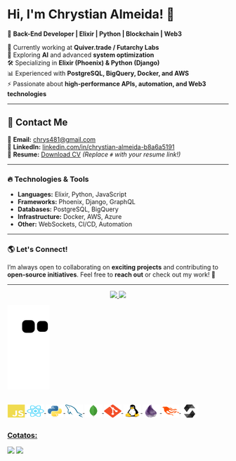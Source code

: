# Hi, I'm Chrystian Almeida! 👋  

🚀 **Back-End Developer | Elixir | Python | Blockchain | Web3**  

🔹 Currently working at **Quiver.trade / Futarchy Labs**  
🌱 Exploring **AI** and advanced **system optimization**  
🛠️ Specializing in **Elixir (Phoenix) & Python (Django)**  
📊 Experienced with **PostgreSQL, BigQuery, Docker, and AWS**  
⚡ Passionate about **high-performance APIs, automation, and Web3 technologies**  

---

## 📩 Contact Me  
📧 **Email:** [chrys481@gmail.com](mailto:chrys481@gmail.com)  
💼 **LinkedIn:** [linkedin.com/in/chrystian-almeida-b8a6a5191](https://www.linkedin.com/in/chrystian-almeida-b8a6a5191/)  
📄 **Resume:** [Download CV](#) *(Replace `#` with your resume link!)*  

---

### 🔥 **Technologies & Tools**  
- **Languages:** Elixir, Python, JavaScript  
- **Frameworks:** Phoenix, Django, GraphQL  
- **Databases:** PostgreSQL, BigQuery  
- **Infrastructure:** Docker, AWS, Azure  
- **Other:** WebSockets, CI/CD, Automation  

---

### 🌎 **Let's Connect!**  
I’m always open to collaborating on **exciting projects** and contributing to **open-source initiatives**. Feel free to **reach out** or check out my work! 🚀  

---

<div align="center">
  <a href="https://github.com/chrys48116">
  <img height="190em" src="https://github-readme-stats.vercel.app/api?username=chrys48116&show_icons=true&theme=blue-green&include_all_commits=true&count_private=true"/>
  <img height="190em" src="https://github-readme-stats.vercel.app/api/top-langs/?username=chrys48116&layout=compact&langs_count=7&theme=blue-green"/>
</div>
  
![snake gif](https://github.com/chrys48116/chrys48116/blob/output/github-contribution-grid-snake.svg)

  <div style="display: inline_block"><br>
  <img align="center" alt="Chrys-Js" height="30" width="40" src="https://raw.githubusercontent.com/devicons/devicon/master/icons/javascript/javascript-plain.svg">
  <img align="center" alt="Chrys-React" height="30" width="40" src="https://raw.githubusercontent.com/devicons/devicon/master/icons/react/react-original.svg">
  <img align="center" alt="Chrys-Python" height="30" width="40" src="https://raw.githubusercontent.com/devicons/devicon/master/icons/python/python-original.svg">
  <img align="center" alt="Chrys-Mysql" height="30" width="40" src="https://raw.githubusercontent.com/devicons/devicon/master/icons/mysql/mysql-original.svg">
  <img align="center" alt="Chrys-Mongodb" height="30" width="40" src="https://raw.githubusercontent.com/devicons/devicon/master/icons/mongodb/mongodb-original.svg">
  <img align="center" alt="Chrys-Git" height="30" width="40" src="https://raw.githubusercontent.com/devicons/devicon/master/icons/git/git-original.svg">
  <img align="center" alt="Chrys-Linux" height="30" width="40" src="https://raw.githubusercontent.com/devicons/devicon/master/icons/linux/linux-original.svg">
  <img align="center" alt="Chrys-Elixir" height="30" width="40" src="https://raw.githubusercontent.com/devicons/devicon/master/icons/elixir/elixir-original.svg">
  <img align="center" alt="Chrys-Phoenix" height="30" width="40" src="https://raw.githubusercontent.com/devicons/devicon/master/icons/phoenix/phoenix-original.svg">
  <img align="center" alt="Chrys-Solidity" height="30" width="40" src="https://raw.githubusercontent.com/devicons/devicon/master/icons/solidity/solidity-original.svg">
</div>
  
  ##
  <div>
    <h3 align="left">Cotatos:</h3>
  <a href="https://www.linkedin.com/in/chrystian-almeida-b8a6a5191/" target="_blank"><img src="https://img.shields.io/badge/-LinkedIn-%230077B5?style=for-the-badge&logo=linkedin&logoColor=white" target="_blank"></a>
  <a href = "mailto:contatochrys481@gmail.com"><img src="https://img.shields.io/badge/-Gmail-%23333?style=for-the-badge&logo=gmail&logoColor=white" target="_blank"></a>
  </div>
